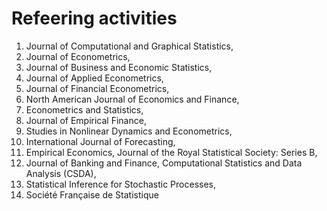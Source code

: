 # Refeering activities

1. Journal of Computational and Graphical Statistics, 
2. Journal of Econometrics, 
3. Journal of Business and Economic Statistics, 
4. Journal of Applied Econometrics, 
5. Journal of Financial Econometrics, 
6. North American Journal of Economics and Finance, 
7. Econometrics and Statistics, 
8. Journal of Empirical Finance, 
9. Studies in Nonlinear Dynamics and Econometrics,
10. International Journal of Forecasting, 
11. Empirical Economics, Journal of the Royal Statistical Society: Series B, 
12. Journal of Banking and Finance, Computational Statistics and Data Analysis (CSDA), 
13. Statistical Inference for Stochastic Processes,
14. Société Française de Statistique